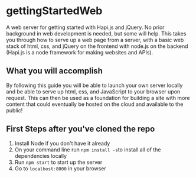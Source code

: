 # gettingStartedWeb

A web server for getting started with Hapi.js and jQuery. 
No prior background in web development is needed, but some will help.
This takes you through how to serve up a web page from a server, with a basic web stack of html, css, and jQuery
on the frontend with node.js on the backend (Hapi.js is a node framework for making websites and APIs).

<h2> What you will accomplish </h2>
By following this guide you will be able to launch your own server locally and 
be able to serve up html, css, and JavaScript to your browser upon request. 
This can then be used as a foundation for building a site with more content that
could eventually be hosted on the cloud and available to the public!

<h2> First Steps after you've cloned the repo </h2>
  <ol>
    <li>Install Node if you don't have it already </li>
    <li>On your command line run <code>npm install -s</code>to install all of the dependencies locally</li>
    <li>Run <code>npm start</code> to start up the server </li>
    <li>Go to <code>localhost:8000</code> in your browser </li>
    <!--<li></li> -->
    
  </ol>
